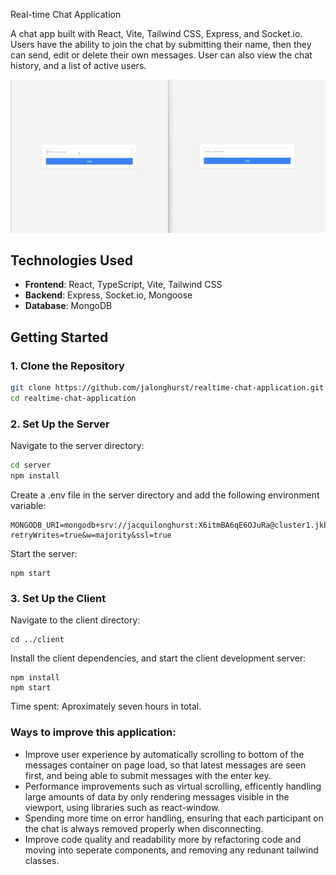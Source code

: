 Real-time Chat Application

A chat app built with React, Vite, Tailwind CSS, Express, and Socket.io. Users have the ability to join the chat by submitting their name, then they can send, edit or delete their own messages. User can also view the chat history, and a list of active users.

![Chat Application Demo](https://github.com/jalonghurst/realtime-chat-application/blob/main/client/public/websocket-app.gif)


## Technologies Used

- **Frontend**: React, TypeScript, Vite, Tailwind CSS
- **Backend**: Express, Socket.io, Mongoose
- **Database**: MongoDB

## Getting Started

### 1. Clone the Repository

```sh
git clone https://github.com/jalonghurst/realtime-chat-application.git
cd realtime-chat-application
```
### 2. Set Up the Server
Navigate to the server directory:
```sh
cd server
npm install
```
Create a .env file in the server directory and add the following environment variable:
```
MONGODB_URI=mongodb+srv://jacquilonghurst:X6itmBA6qE6OJuRa@cluster1.jkbif.mongodb.net/chatroom?retryWrites=true&w=majority&ssl=true
```
Start the server:
```
npm start
```

### 3. Set Up the Client
Navigate to the client directory:
```
cd ../client
```
Install the client dependencies, and start the client development server:
```
npm install
npm start
```

Time spent: Aproximately seven hours in total. 

### Ways to improve this application:
- Improve user experience by automatically scrolling to bottom of the messages container on page load, so that latest messages are seen first, and being able to submit messages with the enter key.
- Performance improvements such as virtual scrolling, efficently handling large amounts of data by only rendering messages visible in the viewport, using libraries such as react-window.
- Spending more time on error handling, ensuring that each participant on the chat is always removed properly when disconnecting.
- Improve code quality and readability more by refactoring code and moving into seperate components, and removing any redunant tailwind classes.
